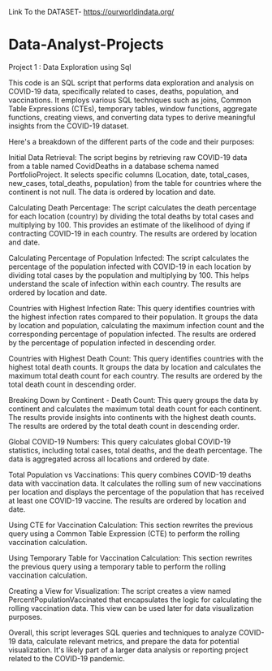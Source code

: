 Link To the DATASET- https://ourworldindata.org/



# Data-Analyst-Projects
Project 1 : Data Exploration using Sql 

This code is an SQL script that performs data exploration and analysis on COVID-19 data, specifically related to cases, deaths, population, and vaccinations. It 
employs various SQL techniques such as joins, Common Table Expressions (CTEs), temporary tables, window functions, aggregate functions, creating views, and 
converting data types to derive meaningful insights from the COVID-19 dataset.

Here's a breakdown of the different parts of the code and their purposes:

Initial Data Retrieval:
The script begins by retrieving raw COVID-19 data from a table named CovidDeaths in a database schema named PortfolioProject. It selects specific columns 
(Location, date, total_cases, new_cases, total_deaths, population) from the table for countries where the continent is not null. The data is ordered by location 
and date.

Calculating Death Percentage:
The script calculates the death percentage for each location (country) by dividing the total deaths by total cases and multiplying by 100. This provides an 
estimate of the likelihood of dying if contracting COVID-19 in each country. The results are ordered by location and date.

Calculating Percentage of Population Infected:
The script calculates the percentage of the population infected with COVID-19 in each location by dividing total cases by the population and multiplying by 100. 
This helps understand the scale of infection within each country. The results are ordered by location and date.

Countries with Highest Infection Rate:
This query identifies countries with the highest infection rates compared to their population. It groups the data by location and population, calculating the 
maximum infection count and the corresponding percentage of population infected. The results are ordered by the percentage of population infected in descending 
order.

Countries with Highest Death Count:
This query identifies countries with the highest total death counts. It groups the data by location and calculates the maximum total death count for each country. 
The results are ordered by the total death count in descending order.

Breaking Down by Continent - Death Count:
This query groups the data by continent and calculates the maximum total death count for each continent. The results provide insights into continents with the 
highest death counts. The results are ordered by the total death count in descending order.

Global COVID-19 Numbers:
This query calculates global COVID-19 statistics, including total cases, total deaths, and the death percentage. The data is aggregated across all locations and 
ordered by date.

Total Population vs Vaccinations:
This query combines COVID-19 deaths data with vaccination data. It calculates the rolling sum of new vaccinations per location and displays the percentage of the 
population that has received at least one COVID-19 vaccine. The results are ordered by location and date.

Using CTE for Vaccination Calculation:
This section rewrites the previous query using a Common Table Expression (CTE) to perform the rolling vaccination calculation.

Using Temporary Table for Vaccination Calculation:
This section rewrites the previous query using a temporary table to perform the rolling vaccination calculation.

Creating a View for Visualization:
The script creates a view named PercentPopulationVaccinated that encapsulates the logic for calculating the rolling vaccination data. This view can be used later 
for data visualization purposes.

Overall, this script leverages SQL queries and techniques to analyze COVID-19 data, calculate relevant metrics, and prepare the data for potential visualization. 
It's likely part of a larger data analysis or reporting project related to the COVID-19 pandemic.
